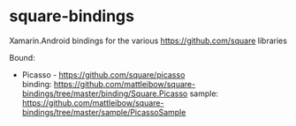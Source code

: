 # square-bindings

Xamarin.Android bindings for the various https://github.com/square libraries

Bound:

 - Picasso - https://github.com/square/picasso  
   binding: https://github.com/mattleibow/square-bindings/tree/master/binding/Square.Picasso
   sample: https://github.com/mattleibow/square-bindings/tree/master/sample/PicassoSample
